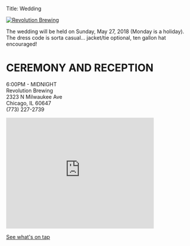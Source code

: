 Title: Wedding

[![Revolution Brewing]({filename}/images/revolution_brewing_facade.jpg)](https://revbrew.com/brewpub/overview)

The wedding will be held on Sunday, May 27, 2018 (Monday is a holiday). The dress code is sorta casual... jacket/tie optional, ten gallon hat encouraged!

# CEREMONY AND RECEPTION

   6:00PM - MIDNIGHT  
   Revolution Brewing  
   2323 N Milwaukee Ave  
   Chicago, IL 60647  
   (773) 227-2739  

<div>
    <iframe src="https://www.google.com/maps/embed?pb=!1m18!1m12!1m3!1d2968.5725166307807!2d-87.70038798448513!3d41.92354757054772!2m3!1f0!2f0!3f0!3m2!1i1024!2i768!4f13.1!3m3!1m2!1s0x880fcd62652c1ab3%3A0xb8b89b5279dbbb1f!2sRevolution+Brewing!5e0!3m2!1sen!2sus!4v1513555856234" width="400" height="300" frameborder="0" style="border:0" allowfullscreen></iframe>
</div>

[See what's on tap](https://revbrew.com/brewpub/overview#tap-list)